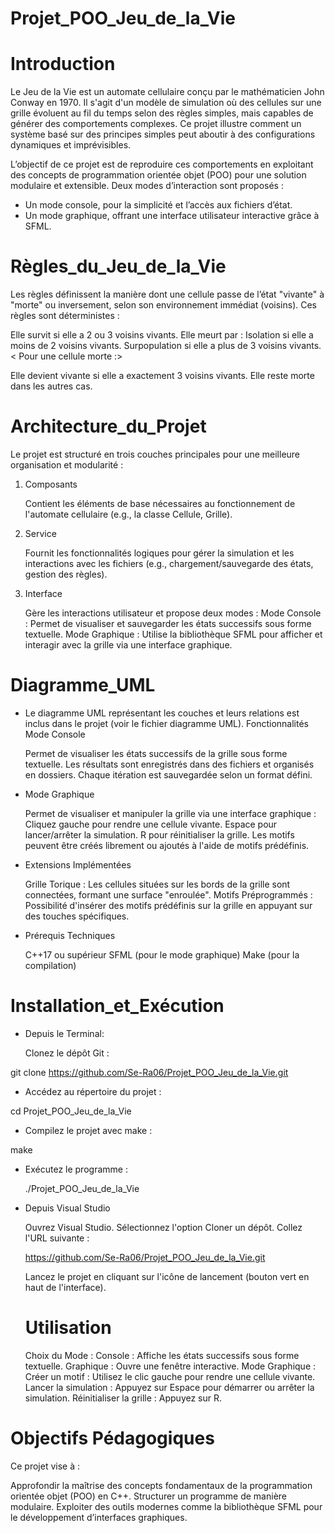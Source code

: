 # Projet_POO_Jeu_de_la_Vie
<This project is presented to you by RADI Selma Meriem et RECHAM Wissam>

# Introduction
Le Jeu de la Vie est un automate cellulaire conçu par le mathématicien John Conway en 1970. Il s'agit d'un modèle de simulation où des cellules sur une grille évoluent au fil du temps selon des règles simples, mais capables de générer des comportements complexes. Ce projet illustre comment un système basé sur des principes simples peut aboutir à des configurations dynamiques et imprévisibles.

<Objectif du projet>
L’objectif de ce projet est de reproduire ces comportements en exploitant des concepts de programmation orientée objet (POO) pour une solution modulaire et extensible. Deux modes d’interaction sont proposés :

- Un mode console, pour la simplicité et l’accès aux fichiers d’état.
- Un mode graphique, offrant une interface utilisateur interactive grâce à SFML.

# Règles_du_Jeu_de_la_Vie
Les règles définissent la manière dont une cellule passe de l’état "vivante" à "morte" ou inversement, selon son environnement immédiat (voisins). Ces règles sont déterministes :

   <Pour une cellule vivante :>

Elle survit si elle a 2 ou 3 voisins vivants.
Elle meurt par :
Isolation si elle a moins de 2 voisins vivants.
Surpopulation si elle a plus de 3 voisins vivants.
  < Pour une cellule morte :>

Elle devient vivante si elle a exactement 3 voisins vivants.
Elle reste morte dans les autres cas.

# Architecture_du_Projet


Le projet est structuré en trois couches principales pour une meilleure organisation et modularité :
1. Composants

    Contient les éléments de base nécessaires au fonctionnement de l'automate cellulaire (e.g., la classe Cellule, Grille).

2. Service

    Fournit les fonctionnalités logiques pour gérer la simulation et les interactions avec les fichiers (e.g., chargement/sauvegarde des états, gestion des règles).

3. Interface

    Gère les interactions utilisateur et propose deux modes :
        Mode Console : Permet de visualiser et sauvegarder les états successifs sous forme textuelle.
        Mode Graphique : Utilise la bibliothèque SFML pour afficher et interagir avec la grille via une interface graphique.

# Diagramme_UML

- Le diagramme UML représentant les couches et leurs relations est inclus dans le projet (voir le fichier diagramme UML).
Fonctionnalités
Mode Console

    Permet de visualiser les états successifs de la grille sous forme textuelle.
    Les résultats sont enregistrés dans des fichiers et organisés en dossiers.
    Chaque itération est sauvegardée selon un format défini.

- Mode Graphique

    Permet de visualiser et manipuler la grille via une interface graphique :
        Cliquez gauche pour rendre une cellule vivante.
        Espace pour lancer/arrêter la simulation.
        R pour réinitialiser la grille.
    Les motifs peuvent être créés librement ou ajoutés à l'aide de motifs prédéfinis.

- Extensions Implémentées

    Grille Torique : Les cellules situées sur les bords de la grille sont connectées, formant une surface "enroulée".
    Motifs Préprogrammés : Possibilité d'insérer des motifs prédéfinis sur la grille en appuyant sur des touches spécifiques.

- Prérequis Techniques

    C++17 ou supérieur
    SFML (pour le mode graphique)
    Make (pour la compilation)

# Installation_et_Exécution
- Depuis le Terminal:

    Clonez le dépôt Git :

git clone https://github.com/Se-Ra06/Projet_POO_Jeu_de_la_Vie.git

- Accédez au répertoire du projet :

cd Projet_POO_Jeu_de_la_Vie

- Compilez le projet avec make :

make

- Exécutez le programme :

    ./Projet_POO_Jeu_de_la_Vie

- Depuis Visual Studio

    Ouvrez Visual Studio.
    Sélectionnez l'option Cloner un dépôt.
    Collez l'URL suivante :

    https://github.com/Se-Ra06/Projet_POO_Jeu_de_la_Vie.git

    Lancez le projet en cliquant sur l'icône de lancement (bouton vert en haut de l'interface).

  # Utilisation
    Choix du Mode :
        Console : Affiche les états successifs sous forme textuelle.
        Graphique : Ouvre une fenêtre interactive.
    Mode Graphique :
        Créer un motif :
            Utilisez le clic gauche pour rendre une cellule vivante.
        Lancer la simulation :
            Appuyez sur Espace pour démarrer ou arrêter la simulation.
        Réinitialiser la grille :
            Appuyez sur R.

# Objectifs Pédagogiques

Ce projet vise à :

Approfondir la maîtrise des concepts fondamentaux de la programmation orientée objet (POO) en C++.
Structurer un programme de manière modulaire.
Exploiter des outils modernes comme la bibliothèque SFML pour le développement d’interfaces graphiques.
